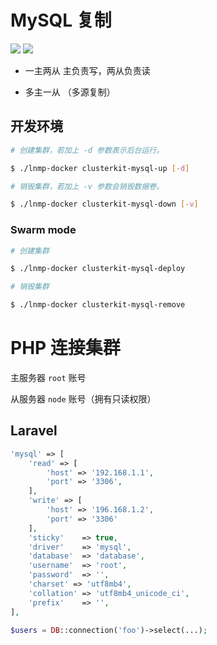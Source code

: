 # MySQL 复制

[![](https://img.shields.io/badge/AD-%E8%85%BE%E8%AE%AF%E4%BA%91%E5%AE%B9%E5%99%A8%E6%9C%8D%E5%8A%A1-blue.svg)](https://cloud.tencent.com/act/cps/redirect?redirect=10058&cps_key=3a5255852d5db99dcd5da4c72f05df61) [![](https://img.shields.io/badge/Support-%E8%85%BE%E8%AE%AF%E4%BA%91%E8%87%AA%E5%AA%92%E4%BD%93-brightgreen.svg)](https://cloud.tencent.com/developer/support-plan?invite_code=13vokmlse8afh)

* 一主两从 主负责写，两从负责读

* 多主一从 （多源复制）

## 开发环境

```bash
# 创建集群，若加上 -d 参数表示后台运行。

$ ./lnmp-docker clusterkit-mysql-up [-d]

# 销毁集群，若加上 -v 参数会销毁数据卷。

$ ./lnmp-docker clusterkit-mysql-down [-v]
```

### Swarm mode

```bash
# 创建集群

$ ./lnmp-docker clusterkit-mysql-deploy

# 销毁集群

$ ./lnmp-docker clusterkit-mysql-remove
```

# PHP 连接集群

主服务器 `root` 账号

从服务器 `node` 账号（拥有只读权限）

## Laravel

```php
'mysql' => [
    'read' => [
        'host' => '192.168.1.1',
        'port' => '3306',
    ],
    'write' => [
        'host' => '196.168.1.2',
        'port' => '3306'
    ],
    'sticky'    => true,
    'driver'    => 'mysql',
    'database'  => 'database',
    'username'  => 'root',
    'password'  => '',
    'charset' => 'utf8mb4',
    'collation' => 'utf8mb4_unicode_ci',
    'prefix'    => '',
],
```

```php
$users = DB::connection('foo')->select(...);
```
